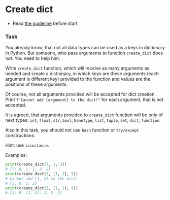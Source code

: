 # Create dict

- Read [the guideline](https://github.com/mate-academy/py-task-guideline/blob/main/README.md) before start

### Task

You already know, that not all data types can be used as a keys
in dictionary in Python. But someone, who pass arguments to function
`create_dict` does not. You need to help him:

Write `create_dict` function, which will receive as many arguments as needed
and create a dictionary, in which keys are these arguments (each argument is different key) provided to the function
and values are the positions of these arguments.

Of course, not all arguments provided will be accepted for dict creation.
Print `f"Cannot add {argument} to the dict!"` for each argument, that is not accepted.

It is agreed, that arguments provided to `create_dict` function will be
only of next types: `int`, `float`, `str`, `bool`, `NoneType`, `list`, `tuple`, `set`, `dict`, `function`.

Also in this task, you should not use `hash` function or `try/except` constructions.

Hint: use `isinstance`.

Examples:
```python
print(create_dict(7, 1, 3))
# {7: 0, 1: 1, 3: 2}
print(create_dict(3, [1, 2], 5))
# Cannot add [1, 2] to the dict!
# {3: 0, 5: 2}
print(create_dict(3, (1, 2), 5))
# {3: 0, (1, 2): 1, 5: 2}
```
